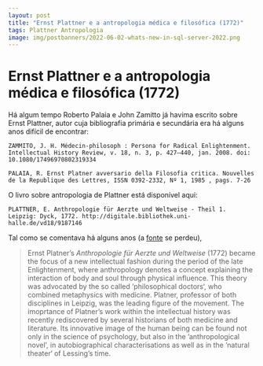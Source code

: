 ```yaml
---
layout: post
title: "Ernst Plattner e a antropologia médica e filosófica (1772)"
tags: Plattner Antropologia
image: img/postbanners/2022-06-02-whats-new-in-sql-server-2022.png
---
```


# Ernst Plattner e a antropologia médica e filosófica (1772)

Há algum tempo Roberto Palaia e John Zamitto já havima escrito sobre Ernst Plattner, autor cuja bibliografia primária e secundária era há alguns anos difícil de encontrar:

```
ZAMMITO, J. H. Médecin‐philosoph : Persona for Radical Enlightenment. Intellectual History Review, v. 18, n. 3, p. 427–440, jan. 2008. doi: 10.1080/17496970802319334
```

```
PALAIA, R. Ernst Platner avversario della Filosofia critica. Nouvelles de la Republique des Lettres, ISSN 0392-2332, Nº 1, 1985 , pags. 7-26
```

O livro sobre antropologia de Plattner está disponível aqui: 

```
PLATTNER, E. Anthropologie für Aerzte und Weltweise - Theil 1. Leipzig: Dyck, 1772. http://digitale.bibliothek.uni-halle.de/vd18/9187146
```

Tal como se comentava há alguns anos (a [fonte](https://philosophersdesk.blogspot.com/2008/06/ernst-platner-anthropologie-fr-rzte-und.html) se perdeu), 

> Ernst Platner’s *Anthropologie für Aerzte und Weltweise* (1772) became the focus of a new intellectual fashion during the period of the late Enlightenment, where anthropology denotes a concept explaining the interaction of body and soul through physical influence. This theory was advocated by the so called ’philosophical doctors‘, who combined metaphysics with medicine. Platner, professor of both disciplines in Leipzig, was the leading figure of the movement.
> The imoprtance of Platner’s work within the intellectual history was recently rediscovered by several historians of both medicine and literature. Its innovative image of the human being can be found not only in the science of psychology, but also in the ’anthropological novel’, in autobiographical characterisations as well as in the ’natural theater‘ of Lessing’s time.




